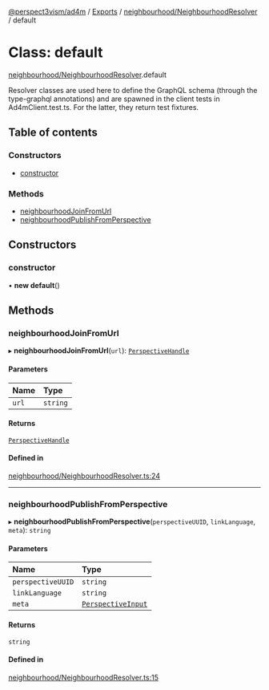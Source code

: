 [@perspect3vism/ad4m](../README.md) / [Exports](../modules.md) / [neighbourhood/NeighbourhoodResolver](../modules/neighbourhood_NeighbourhoodResolver.md) / default

# Class: default

[neighbourhood/NeighbourhoodResolver](../modules/neighbourhood_NeighbourhoodResolver.md).default

Resolver classes are used here to define the GraphQL schema 
(through the type-graphql annotations)
and are spawned in the client tests in Ad4mClient.test.ts.
For the latter, they return test fixtures.

## Table of contents

### Constructors

- [constructor](neighbourhood_NeighbourhoodResolver.default.md#constructor)

### Methods

- [neighbourhoodJoinFromUrl](neighbourhood_NeighbourhoodResolver.default.md#neighbourhoodjoinfromurl)
- [neighbourhoodPublishFromPerspective](neighbourhood_NeighbourhoodResolver.default.md#neighbourhoodpublishfromperspective)

## Constructors

### constructor

• **new default**()

## Methods

### neighbourhoodJoinFromUrl

▸ **neighbourhoodJoinFromUrl**(`url`): [`PerspectiveHandle`](perspectives_PerspectiveHandle.PerspectiveHandle.md)

#### Parameters

| Name | Type |
| :------ | :------ |
| `url` | `string` |

#### Returns

[`PerspectiveHandle`](perspectives_PerspectiveHandle.PerspectiveHandle.md)

#### Defined in

[neighbourhood/NeighbourhoodResolver.ts:24](https://github.com/perspect3vism/ad4m/blob/cbcbd30/src/neighbourhood/NeighbourhoodResolver.ts#L24)

___

### neighbourhoodPublishFromPerspective

▸ **neighbourhoodPublishFromPerspective**(`perspectiveUUID`, `linkLanguage`, `meta`): `string`

#### Parameters

| Name | Type |
| :------ | :------ |
| `perspectiveUUID` | `string` |
| `linkLanguage` | `string` |
| `meta` | [`PerspectiveInput`](perspectives_Perspective.PerspectiveInput.md) |

#### Returns

`string`

#### Defined in

[neighbourhood/NeighbourhoodResolver.ts:15](https://github.com/perspect3vism/ad4m/blob/cbcbd30/src/neighbourhood/NeighbourhoodResolver.ts#L15)

